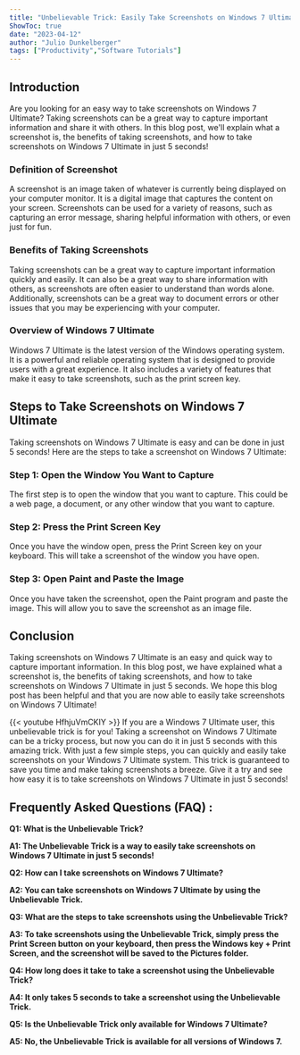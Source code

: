 ```yaml
---
title: "Unbelievable Trick: Easily Take Screenshots on Windows 7 Ultimate in Just 5 Seconds!"
ShowToc: true 
date: "2023-04-12"
author: "Julio Dunkelberger" 
tags: ["Productivity","Software Tutorials"]
---
```

## Introduction

Are you looking for an easy way to take screenshots on Windows 7 Ultimate? Taking screenshots can be a great way to capture important information and share it with others. In this blog post, we'll explain what a screenshot is, the benefits of taking screenshots, and how to take screenshots on Windows 7 Ultimate in just 5 seconds!

### Definition of Screenshot

A screenshot is an image taken of whatever is currently being displayed on your computer monitor. It is a digital image that captures the content on your screen. Screenshots can be used for a variety of reasons, such as capturing an error message, sharing helpful information with others, or even just for fun.

### Benefits of Taking Screenshots

Taking screenshots can be a great way to capture important information quickly and easily. It can also be a great way to share information with others, as screenshots are often easier to understand than words alone. Additionally, screenshots can be a great way to document errors or other issues that you may be experiencing with your computer.

### Overview of Windows 7 Ultimate

Windows 7 Ultimate is the latest version of the Windows operating system. It is a powerful and reliable operating system that is designed to provide users with a great experience. It also includes a variety of features that make it easy to take screenshots, such as the print screen key.

## Steps to Take Screenshots on Windows 7 Ultimate

Taking screenshots on Windows 7 Ultimate is easy and can be done in just 5 seconds! Here are the steps to take a screenshot on Windows 7 Ultimate:

### Step 1: Open the Window You Want to Capture

The first step is to open the window that you want to capture. This could be a web page, a document, or any other window that you want to capture.

### Step 2: Press the Print Screen Key

Once you have the window open, press the Print Screen key on your keyboard. This will take a screenshot of the window you have open.

### Step 3: Open Paint and Paste the Image

Once you have taken the screenshot, open the Paint program and paste the image. This will allow you to save the screenshot as an image file.

## Conclusion

Taking screenshots on Windows 7 Ultimate is an easy and quick way to capture important information. In this blog post, we have explained what a screenshot is, the benefits of taking screenshots, and how to take screenshots on Windows 7 Ultimate in just 5 seconds. We hope this blog post has been helpful and that you are now able to easily take screenshots on Windows 7 Ultimate!

{{< youtube HfhjuVmCKIY >}} 
If you are a Windows 7 Ultimate user, this unbelievable trick is for you! Taking a screenshot on Windows 7 Ultimate can be a tricky process, but now you can do it in just 5 seconds with this amazing trick. With just a few simple steps, you can quickly and easily take screenshots on your Windows 7 Ultimate system. This trick is guaranteed to save you time and make taking screenshots a breeze. Give it a try and see how easy it is to take screenshots on Windows 7 Ultimate in just 5 seconds!

## Frequently Asked Questions (FAQ) :
**Q1: What is the Unbelievable Trick?**

**A1: The Unbelievable Trick is a way to easily take screenshots on Windows 7 Ultimate in just 5 seconds!**

**Q2: How can I take screenshots on Windows 7 Ultimate?**

**A2: You can take screenshots on Windows 7 Ultimate by using the Unbelievable Trick.**

**Q3: What are the steps to take screenshots using the Unbelievable Trick?**

**A3: To take screenshots using the Unbelievable Trick, simply press the Print Screen button on your keyboard, then press the Windows key + Print Screen, and the screenshot will be saved to the Pictures folder.**

**Q4: How long does it take to take a screenshot using the Unbelievable Trick?**

**A4: It only takes 5 seconds to take a screenshot using the Unbelievable Trick.**

**Q5: Is the Unbelievable Trick only available for Windows 7 Ultimate?**

**A5: No, the Unbelievable Trick is available for all versions of Windows 7.**


